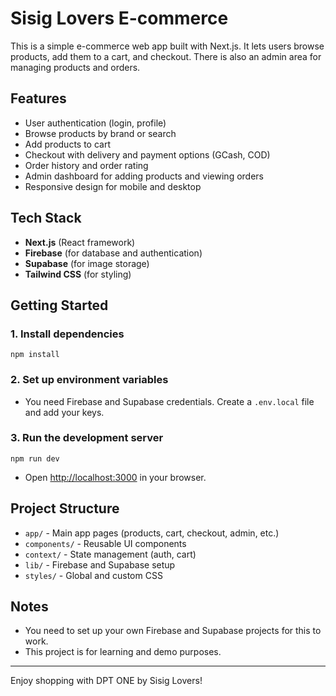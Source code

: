 # Sisig Lovers E-commerce

This is a simple e-commerce web app built with Next.js. It lets users browse products, add them to a cart, and checkout. There is also an admin area for managing products and orders.

## Features
- User authentication (login, profile)
- Browse products by brand or search
- Add products to cart
- Checkout with delivery and payment options (GCash, COD)
- Order history and order rating
- Admin dashboard for adding products and viewing orders
- Responsive design for mobile and desktop

## Tech Stack
- **Next.js** (React framework)
- **Firebase** (for database and authentication)
- **Supabase** (for image storage)
- **Tailwind CSS** (for styling)

## Getting Started

### 1. Install dependencies
```
npm install
```

### 2. Set up environment variables
- You need Firebase and Supabase credentials. Create a `.env.local` file and add your keys.

### 3. Run the development server
```
npm run dev
```
- Open [http://localhost:3000](http://localhost:3000) in your browser.

## Project Structure
- `app/` - Main app pages (products, cart, checkout, admin, etc.)
- `components/` - Reusable UI components
- `context/` - State management (auth, cart)
- `lib/` - Firebase and Supabase setup
- `styles/` - Global and custom CSS

## Notes
- You need to set up your own Firebase and Supabase projects for this to work.
- This project is for learning and demo purposes.

---

Enjoy shopping with DPT ONE by Sisig Lovers!
